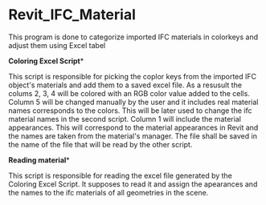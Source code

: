 # Revit_IFC_Material
This program is done to categorize imported IFC materials in colorkeys and adjust them using Excel tabel

******************************************Coloring Excel Script*******************************************

This script is responsible for picking the coplor keys from the imported IFC object's materials and add them to a saved excel file.
As a resusult the colums 2, 3, 4 will be colored with an RGB color value added to the cells.
Column 5 will be changed manually by the user and it includes real material names corresponds to the colors.
This will be later used to change the ifc material names in the second script.
Column 1 will include the material appearances. This will correspond to the material appearances in Revit 
and the names are taken from the material's manager.
The file shall be saved in the name of the file that will be read by the other script.

******************************************Reading material*******************************************

This script is responsible for reading the excel file generated by the Coloring Excel Script.
It supposes to read it and assign the apearances and the names to the ifc materials of all geometries in the scene.
